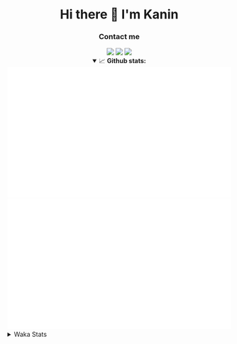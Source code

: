 <div align="center">
 <h1>Hi there 👋 I'm Kanin</h1>
 <h3>Contact me</h3>
 <a href="mailto:im@kanin.dev"><img src="https://img.shields.io/badge/gmail-%23D14836.svg?&style=for-the-badge&logo=gmail&logoColor=white"/></a>
 <a href="https://twitter.com/KaninDev"><img src="https://img.shields.io/badge/twitter-%231DA1F2.svg?&style=for-the-badge&logo=twitter&logoColor=white"/></a>
 <a href="https://www.linkedin.com/in/KaninDev"><img src="https://img.shields.io/badge/linkedin-%230077B5.svg?&style=for-the-badge&logo=linkedin&logoColor=white"/></a>
<details open>
  <summary>📈 <b>Github stats:</b></summary>
  <img src="https://github.com/Kanin/Kanin/blob/master/scripts/GitHubStats/generated/overview.svg"/>
  <img src="https://github.com/Kanin/Kanin/blob/master/scripts/GitHubStats/generated/languages.svg"/>
</details>
</div>

<details>
 <summary>Waka Stats</summary>

<!--START_SECTION:waka-->
![Code Time](http://img.shields.io/badge/Code%20Time-1%2C999%20hrs%2050%20mins-blue)

![Profile Views](http://img.shields.io/badge/Profile%20Views-7-blue)

![Lines of code](https://img.shields.io/badge/From%20Hello%20World%20I%27ve%20Written-821.2%20thousand%20lines%20of%20code-blue)

**🐱 My GitHub Data** 

> 📦 100.9 kB Used in GitHub's Storage 
 > 
> 🏆 223 Contributions in the Year 2023
 > 
> 🚫 Not Opted to Hire
 > 
> 📜 20 Public Repositories 
 > 
> 🔑 10 Private Repositories 
 > 
**I'm an Early 🐤** 

```text
🌞 Morning                2091 commits        ██████░░░░░░░░░░░░░░░░░░░   25.66 % 
🌆 Daytime                2440 commits        ███████░░░░░░░░░░░░░░░░░░   29.94 % 
🌃 Evening                2436 commits        ███████░░░░░░░░░░░░░░░░░░   29.89 % 
🌙 Night                  1182 commits        ████░░░░░░░░░░░░░░░░░░░░░   14.50 % 
```
📅 **I'm Most Productive on Monday** 

```text
Monday                   1575 commits        █████░░░░░░░░░░░░░░░░░░░░   19.33 % 
Tuesday                  1056 commits        ███░░░░░░░░░░░░░░░░░░░░░░   12.96 % 
Wednesday                755 commits         ██░░░░░░░░░░░░░░░░░░░░░░░   09.26 % 
Thursday                 1221 commits        ████░░░░░░░░░░░░░░░░░░░░░   14.98 % 
Friday                   1284 commits        ████░░░░░░░░░░░░░░░░░░░░░   15.76 % 
Saturday                 791 commits         ██░░░░░░░░░░░░░░░░░░░░░░░   09.71 % 
Sunday                   1467 commits        ████░░░░░░░░░░░░░░░░░░░░░   18.00 % 
```


📊 **This Week I Spent My Time On** 

```text
🕑︎ Time Zone: America/New_York

💬 Programming Languages: 
Python                   13 hrs 35 mins      ██████████████████████░░░   89.98 % 
GitIgnore file           58 mins             ██░░░░░░░░░░░░░░░░░░░░░░░   06.41 % 
requirements.txt         9 mins              ░░░░░░░░░░░░░░░░░░░░░░░░░   01.01 % 
.env file                8 mins              ░░░░░░░░░░░░░░░░░░░░░░░░░   00.98 % 
Bash                     6 mins              ░░░░░░░░░░░░░░░░░░░░░░░░░   00.73 % 

🔥 Editors: 
PyCharm                  15 hrs 6 mins       █████████████████████████   100.00 % 

🐱‍💻 Projects: 
BB-CommunityBot          11 hrs 45 mins      ███████████████████░░░░░░   77.83 % 
OhioBot                  2 hrs 4 mins        ███░░░░░░░░░░░░░░░░░░░░░░   13.75 % 
Bot                      1 hr 7 mins         ██░░░░░░░░░░░░░░░░░░░░░░░   07.48 % 
Unknown Project          5 mins              ░░░░░░░░░░░░░░░░░░░░░░░░░   00.57 % 
Naila.py                 2 mins              ░░░░░░░░░░░░░░░░░░░░░░░░░   00.30 % 

💻 Operating System: 
Windows                  15 hrs 6 mins       █████████████████████████   100.00 % 
```

**I Mostly Code in Python** 

```text
Python                   26 repos            ██████████████░░░░░░░░░░░   57.78 % 
Java                     7 repos             ████░░░░░░░░░░░░░░░░░░░░░   15.56 % 
JavaScript               4 repos             ██░░░░░░░░░░░░░░░░░░░░░░░   08.89 % 
Kotlin                   2 repos             █░░░░░░░░░░░░░░░░░░░░░░░░   04.44 % 
HTML                     2 repos             █░░░░░░░░░░░░░░░░░░░░░░░░   04.44 % 
```



**Timeline**

![Lines of Code chart](https://raw.githubusercontent.com/Kanin/Kanin/master/assets/bar_graph.png)


 Last Updated on 02/07/2023 13:34:02 UTC
<!--END_SECTION:waka-->
</details>
